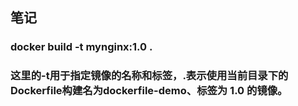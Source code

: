 ## 笔记
### docker build -t mynginx:1.0 .
### 这里的-t用于指定镜像的名称和标签，.表示使用当前目录下的Dockerfile构建名为dockerfile-demo、标签为 1.0 的镜像。